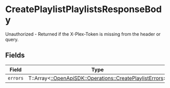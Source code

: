 # CreatePlaylistPlaylistsResponseBody

Unauthorized - Returned if the X-Plex-Token is missing from the header or query.


## Fields

| Field                                                                                                       | Type                                                                                                        | Required                                                                                                    | Description                                                                                                 |
| ----------------------------------------------------------------------------------------------------------- | ----------------------------------------------------------------------------------------------------------- | ----------------------------------------------------------------------------------------------------------- | ----------------------------------------------------------------------------------------------------------- |
| `errors`                                                                                                    | T::Array<[::OpenApiSDK::Operations::CreatePlaylistErrors](../../models/operations/createplaylisterrors.md)> | :heavy_minus_sign:                                                                                          | N/A                                                                                                         |